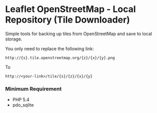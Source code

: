 # Leaflet OpenStreetMap - Local Repository (Tile Downloader)

Simple tools for backing up tiles from OpenStreetMap and save to local storage.

You only need to replace the following link:

    http://{s}.tile.openstreetmap.org/{z}/{x}/{y}.png

To

    http://<your-link>/tile/{s}/{z}/{x}/{y}


### Minimum Requirement

 - PHP 5.4
 - pdo_sqlite
